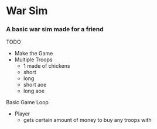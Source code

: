 # War Sim
### A basic war sim made for a friend

TODO
- Make the Game
- Multiple Troops
    - 1 made of chickens
    - short
    - long
    - short aoe
    - long aoe

Basic Game Loop
- Player
    - gets certain amount of money to buy any troops with